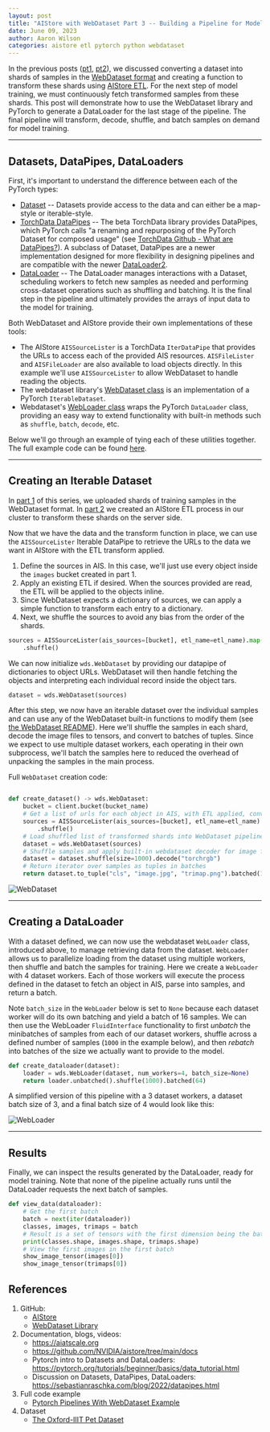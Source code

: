 ```yaml
---
layout: post
title: "AIStore with WebDataset Part 3 -- Building a Pipeline for Model Training"
date: June 09, 2023
author: Aaron Wilson
categories: aistore etl pytorch python webdataset
---
```


In the previous posts ([pt1](https://aiatscale.org/blog/2023/05/05/aisio-transforms-with-webdataset-pt-1), [pt2](https://aiatscale.org/blog/2023/05/11/aisio-transforms-with-webdataset-pt-2)), we discussed converting a dataset into shards of samples in the [WebDataset format](https://github.com/webdataset/webdataset#the-webdataset-format) and creating a function to transform these shards using [AIStore ETL](https://github.com/NVIDIA/aistore/blob/main/docs/etl.md).
For the next step of model training, we must continuously fetch transformed samples from these shards.
This post will demonstrate how to use the WebDataset library and PyTorch to generate a DataLoader for the last stage of the pipeline.
The final pipeline will transform, decode, shuffle, and batch samples on demand for model training.

---

## Datasets, DataPipes, DataLoaders

First, it's important to understand the difference between each of the PyTorch types:

- [Dataset](https://pytorch.org/docs/stable/data.html#dataset-types) -- Datasets provide access to the data and can either be a map-style or iterable-style. 
- [TorchData DataPipes](https://pytorch.org/data/main/torchdata.datapipes.iter.html) -- The beta TorchData library provides DataPipes, which PyTorch calls "a renaming and repurposing of the PyTorch Dataset for composed usage" (see [TorchData Github - What are DataPipes?](https://github.com/pytorch/data#what-are-datapipes)). A subclass of Dataset, DataPipes are a newer implementation designed for more flexibility in designing pipelines and are compatible with the newer [DataLoader2](https://pytorch.org/data/main/dataloader2.html).
- [DataLoader](https://pytorch.org/docs/stable/data.html#module-torch.utils.data) -- The DataLoader manages interactions with a Dataset, scheduling workers to fetch new samples as needed and performing cross-dataset operations such as shuffling and batching. It is the final step in the pipeline and ultimately provides the arrays of input data to the model for training. 

Both WebDataset and AIStore provide their own implementations of these tools: 

- The AIStore `AISSourceLister` is a TorchData `IterDataPipe` that provides the URLs to access each of the provided AIS resources. `AISFileLister` and `AISFileLoader` are also available to load objects directly. In this example we'll use `AISSourceLister` to allow WebDataset to handle reading the objects. 
- The webdataset library's [WebDataset class](https://github.com/webdataset/webdataset#webdataset) is an implementation of a PyTorch `IterableDataset`.  
- Webdataset's [WebLoader class](https://github.com/webdataset/webdataset#dataloader) wraps the PyTorch `DataLoader` class, providing an easy way to extend functionality with built-in methods such as `shuffle`, `batch`, `decode`, etc. 

Below we'll go through an example of tying each of these utilities together. The full example code can be found [here](/python/examples/aisio-pytorch/pytorch_webdataset.py).

---

## Creating an Iterable Dataset

In [part 1](https://aiatscale.org/blog/2023/05/05/aisio-transforms-with-webdataset-pt-1) of this series, we uploaded shards of training samples in the WebDataset format.
In [part 2](https://aiatscale.org/blog/2023/05/11/aisio-transforms-with-webdataset-pt-2) we created an AIStore ETL process in our cluster to transform these shards on the server side. 

Now that we have the data and the transform function in place, we can use the `AISSourceLister` Iterable DataPipe to retrieve the URLs to the data we want in AIStore with the ETL transform applied.

1. Define the sources in AIS. In this case, we'll just use every object inside the `images` bucket created in part 1.
2. Apply an existing ETL if desired. When the sources provided are read, the ETL will be applied to the objects inline. 
3. Since WebDataset expects a dictionary of sources, we can apply a simple function to transform each entry to a dictionary.
4. Next, we shuffle the sources to avoid any bias from the order of the shards. 

```python
sources = AISSourceLister(ais_sources=[bucket], etl_name=etl_name).map(lambda source_url: {"url": source_url})\
    .shuffle()
```

We can now initialize `wds.WebDataset` by providing our datapipe of dictionaries to object URLs. 
WebDataset will then handle fetching the objects and interpreting each individual record inside the object tars.

```python
dataset = wds.WebDataset(sources)
```

After this step, we now have an iterable dataset over the individual samples and can use any of the WebDataset built-in functions to modify them (see [the WebDataset README](https://github.com/webdataset/webdataset)).
Here we'll shuffle the samples in each shard, decode the image files to tensors, and convert to batches of tuples. 
Since we expect to use multiple dataset workers, each operating in their own subprocess, we'll batch the samples here to reduced the overhead of unpacking the samples in the main process. 

Full `WebDataset` creation code:

```python

def create_dataset() -> wds.WebDataset:
    bucket = client.bucket(bucket_name)
    # Get a list of urls for each object in AIS, with ETL applied, converted to the format WebDataset expects
    sources = AISSourceLister(ais_sources=[bucket], etl_name=etl_name).map(lambda source_url: {"url": source_url})\
        .shuffle()
    # Load shuffled list of transformed shards into WebDataset pipeline
    dataset = wds.WebDataset(sources)
    # Shuffle samples and apply built-in webdataset decoder for image files
    dataset = dataset.shuffle(size=1000).decode("torchrgb")
    # Return iterator over samples as tuples in batches
    return dataset.to_tuple("cls", "image.jpg", "trimap.png").batched(16)

```

![WebDataset](/assets/aisio_inline_wdataset/WebDataset.jpg)

---

## Creating a DataLoader

With a dataset defined, we can now use the webdataset `WebLoader` class, introduced above, to manage retrieving data from the dataset.
`WebLoader` allows us to parallelize loading from the dataset using multiple workers, then shuffle and batch the samples for training.
Here we create a `WebLoader` with 4 dataset workers. 
Each of those workers will execute the process defined in the dataset to fetch an object in AIS, parse into samples, and return a batch.

Note `batch_size` in the `WebLoader` below is set to `None` because each dataset worker will do its own batching and yield a batch of 16 samples.
We can then use the WebLoader `FluidInterface` functionality to first *unbatch* the minibatches of samples from each of our dataset workers, shuffle across a defined number of samples (`1000` in the example below), and then *rebatch* into batches of the size we actually want to provide to the model.

```python
def create_dataloader(dataset):
    loader = wds.WebLoader(dataset, num_workers=4, batch_size=None)
    return loader.unbatched().shuffle(1000).batched(64)
```

A simplified version of this pipeline with a 3 dataset workers, a dataset batch size of 3, and a final batch size of 4 would look like this: 

![WebLoader](/assets/aisio_inline_wdataset/WebLoader.jpg)

---
## Results

Finally, we can inspect the results generated by the DataLoader, ready for model training.
Note that none of the pipeline actually runs until the DataLoader requests the next batch of samples.

```python
def view_data(dataloader):
    # Get the first batch
    batch = next(iter(dataloader))
    classes, images, trimaps = batch
    # Result is a set of tensors with the first dimension being the batch size
    print(classes.shape, images.shape, trimaps.shape)
    # View the first images in the first batch
    show_image_tensor(images[0])
    show_image_tensor(trimaps[0])
```


## References

1. GitHub:
    - [AIStore](https://github.com/NVIDIA/aistore)
    - [WebDataset Library](https://github.com/webdataset/webdataset)
2. Documentation, blogs, videos:
    - https://aiatscale.org
    - https://github.com/NVIDIA/aistore/tree/main/docs
    - Pytorch intro to Datasets and DataLoaders: https://pytorch.org/tutorials/beginner/basics/data_tutorial.html
    - Discussion on Datasets, DataPipes, DataLoaders: https://sebastianraschka.com/blog/2022/datapipes.html
3. Full code example
    - [Pytorch Pipelines With WebDataset Example](/python/examples/aisio-pytorch/pytorch_webdataset.py)
4. Dataset
    - [The Oxford-IIIT Pet Dataset](https://www.robots.ox.ac.uk/~vgg/data/pets/)

